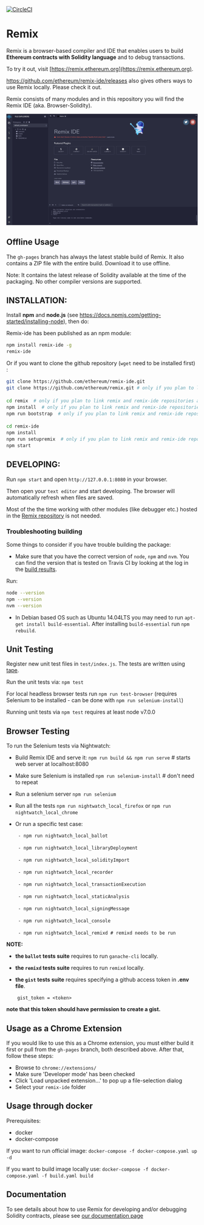 [![CircleCI](https://circleci.com/gh/ethereum/remix-ide.svg?style=svg)](https://circleci.com/gh/ethereum/remix-ide)

# Remix

Remix is a browser-based compiler and IDE that enables users to build **Ethereum contracts with Solidity language** and to debug transactions.

To try it out, visit [https://remix.ethereum.org](https://remix.ethereum.org).

https://github.com/ethereum/remix-ide/releases also gives others ways to use Remix locally. Please check it out.

Remix consists of many modules and in this repository you will find the Remix IDE (aka. Browser-Solidity).

![Remix screenshot](https://github.com/ethereum/remix-ide/raw/master/remix_screenshot.png)

## Offline Usage

The `gh-pages` branch has always the latest stable build of Remix. It also contains a ZIP file with the entire build. Download it to use offline.

Note: It contains the latest release of Solidity available at the time of the packaging. No other compiler versions are supported.


## INSTALLATION:

Install **npm** and **node.js** (see https://docs.npmjs.com/getting-started/installing-node), then do:

Remix-ide has been published as an npm module:

```bash
npm install remix-ide -g
remix-ide
```
Or if you want to clone the github repository (`wget` need to be installed first) :

```bash
git clone https://github.com/ethereum/remix-ide.git
git clone https://github.com/ethereum/remix.git # only if you plan to link remix and remix-ide repositories and develop on it.

cd remix  # only if you plan to link remix and remix-ide repositories and develop on it.
npm install  # only if you plan to link remix and remix-ide repositories and develop on it.
npm run bootstrap  # only if you plan to link remix and remix-ide repositories and develop on it.

cd remix-ide
npm install
npm run setupremix  # only if you plan to link remix and remix-ide repositories and develop on it.
npm start
```

## DEVELOPING:

Run `npm start` and open `http://127.0.0.1:8080` in your browser.

Then open your `text editor` and start developing.
The browser will automatically refresh when files are saved.

Most of the the time working with other modules (like debugger etc.) hosted in the [Remix repository](https://github.com/ethereum/remix) is not needed.

### Troubleshooting building

Some things to consider if you have trouble building the package:

- Make sure that you have the correct version of `node`, `npm` and `nvm`. You can find the version that is tested on Travis CI by looking at the log in the [build results](https://travis-ci.org/ethereum/remix-ide).

Run:

```bash
node --version
npm --version
nvm --version
```

- In Debian based OS such as Ubuntu 14.04LTS you may need to run `apt-get install build-essential`. After installing `build-essential` run `npm rebuild`.

## Unit Testing

Register new unit test files in `test/index.js`.
The tests are written using [tape](https://www.npmjs.com/package/tape).

Run the unit tests via: `npm test`

For local headless browser tests run `npm run test-browser`
(requires Selenium to be installed - can be done with `npm run selenium-install`)

Running unit tests via `npm test` requires at least node v7.0.0

## Browser Testing

To run the Selenium tests via Nightwatch:

 - Build Remix IDE and serve it: `npm run build && npm run serve` # starts web server at localhost:8080
 - Make sure Selenium is installed `npm run selenium-install` # don't need to repeat
 - Run a selenium server `npm run selenium`
 - Run all the tests `npm run nightwatch_local_firefox` or `npm run nightwatch_local_chrome`
 - Or run a specific test case: 
 
		- npm run nightwatch_local_ballot
		
		- npm run nightwatch_local_libraryDeployment
		
		- npm run nightwatch_local_solidityImport
		
		- npm run nightwatch_local_recorder
		
		- npm run nightwatch_local_transactionExecution
		
		- npm run nightwatch_local_staticAnalysis
		
		- npm run nightwatch_local_signingMessage

		- npm run nightwatch_local_console
		
		- npm run nightwatch_local_remixd # remixd needs to be run
**NOTE:**

- **the `ballot` tests suite** requires to run `ganache-cli` locally.

- **the `remixd` tests suite** requires to run `remixd` locally.

- **the `gist` tests suite** requires specifying a github access token in **.env file**. 
```
    gist_token = <token>
```
**note that this token should have permission to create a gist.**


## Usage as a Chrome Extension

If you would like to use this as a Chrome extension, you must either build it first or pull from the `gh-pages` branch, both described above.
After that, follow these steps:

- Browse to `chrome://extensions/`
- Make sure 'Developer mode' has been checked
- Click 'Load unpacked extension...' to pop up a file-selection dialog
- Select your `remix-ide` folder

## Usage through docker

Prerequisites:
* docker
* docker-compose

If you want to run official image: 
```docker-compose -f docker-compose.yaml up -d```


If you want to build image locally use:
```docker-compose -f docker-compose.yaml -f build.yaml build```


## Documentation

To see details about how to use Remix for developing and/or debugging Solidity contracts, please see [our documentation page](https://remix-ide.readthedocs.io/en/latest/)


